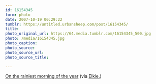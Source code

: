 ```yaml
---
id: 16154345
form: photo
date: 2007-10-19 00:29:22
tumblr: https://untitled.urbansheep.com/post/16154345/
title:
photo_original_url: https://64.media.tumblr.com/16154345_500.jpg
photo: /media/16154345.jpg
photo_caption: 
photo_source:
photo_source_url:
photo_source_title:

---
```


<p><a href="http://www.flickr.com/photos/akkie_kakkie/718616780/">On the rainiest morning of the year</a> (via <a href="http://flickr.com/photos/akkie_kakkie">Elkie.</a>)</p>
